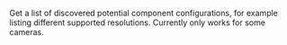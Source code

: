 Get a list of discovered potential component configurations, for example listing different supported resolutions. Currently only works for some cameras.